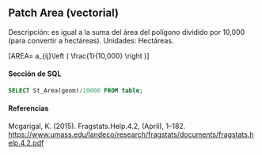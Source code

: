 ## Patch Area (vectorial)

Descripción: es igual a la suma del área del polígono dividido por 10,000 (para convertir a hectáreas).
Unidades: Hectáreas.

\[AREA= a_{ij}\left ( \frac{1}{10,000} \right )\]

#### Sección de SQL

```sql
SELECT St_Area(geom)/10000 FROM table;
```

#### Referencias

Mcgarigal, K. (2015). Fragstats.Help.4.2, (April), 1–182. https://www.umass.edu/landeco/research/fragstats/documents/fragstats.help.4.2.pdf

